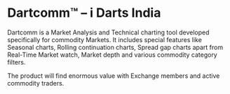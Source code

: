 # Dartcomm™ – i Darts India
Dartcomm is a Market Analysis and Technical charting tool developed specifically for commodity Markets. It includes special features like Seasonal charts, Rolling continuation charts, Spread gap charts apart from Real-Time Market watch, Market depth and various commodity category filters.

The product will find enormous value with Exchange members and active commodity traders.